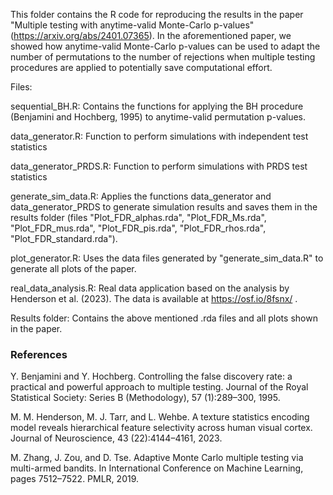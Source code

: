 This folder contains the R code for reproducing the results in the paper "Multiple testing with anytime-valid Monte-Carlo p-values" (https://arxiv.org/abs/2401.07365). In the aforementioned paper, we showed how anytime-valid Monte-Carlo p-values can be used to adapt the number of permutations to the number of rejections when multiple testing procedures are applied to potentially save computational effort. 

Files:

sequential_BH.R:         Contains the functions for applying the BH procedure (Benjamini and Hochberg, 1995) to anytime-valid permutation p-values. 

data_generator.R:        Function to perform simulations with independent test statistics 

data_generator_PRDS.R:   Function to perform simulations with PRDS test statistics

generate_sim_data.R:     Applies the functions data_generator and data_generator_PRDS to generate simulation results and saves them in the results folder (files "Plot_FDR_alphas.rda", "Plot_FDR_Ms.rda", "Plot_FDR_mus.rda", "Plot_FDR_pis.rda", "Plot_FDR_rhos.rda", "Plot_FDR_standard.rda").

plot_generator.R:        Uses the data files generated by "generate_sim_data.R" to generate all plots of the paper.

real_data_analysis.R:    Real data application based on the analysis by Henderson et al. (2023). The data is available at https://osf.io/8fsnx/ .

Results folder:          Contains the above mentioned .rda files and all plots shown in the paper.

### References
Y. Benjamini and Y. Hochberg. Controlling the false discovery rate: a practical and powerful
approach to multiple testing. Journal of the Royal Statistical Society: Series B (Methodology), 57
(1):289–300, 1995.

M. M. Henderson, M. J. Tarr, and L. Wehbe. A texture statistics encoding model
reveals hierarchical feature selectivity across human visual cortex. Journal of Neuroscience, 43
(22):4144–4161, 2023.

M. Zhang, J. Zou, and D. Tse. Adaptive Monte Carlo multiple testing via multi-armed
bandits. In International Conference on Machine Learning, pages 7512–7522. PMLR, 2019.
